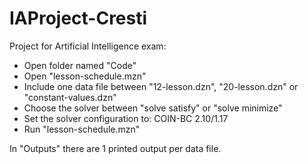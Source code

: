 # IAProject-Cresti
Project for Artificial Intelligence exam:

- Open folder named "Code"
- Open "lesson-schedule.mzn" 
- Include one data file between "12-lesson.dzn", "20-lesson.dzn" or "constant-values.dzn"
- Choose the solver between "solve satisfy" or "solve minimize"
- Set the solver configuration to: COIN-BC 2.10/1.17
- Run "lesson-schedule.mzn"

In "Outputs" there are 1 printed output per data file.
